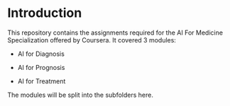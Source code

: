 # Introduction

This repository contains the assignments required for the AI For Medicine Specialization offered by Coursera. It covered 3 modules:

* AI for Diagnosis

* AI for Prognosis

* AI for Treatment

The modules will be split into the subfolders here.
